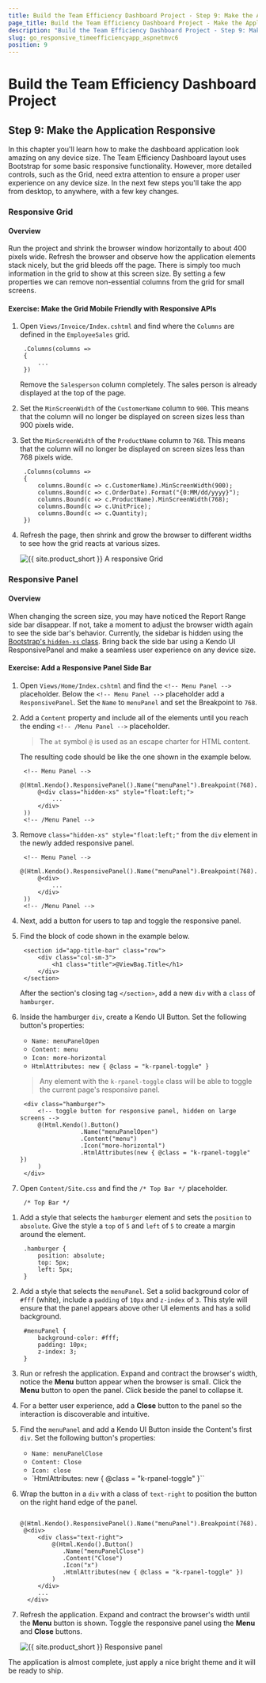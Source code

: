 ```yaml
---
title: Build the Team Efficiency Dashboard Project - Step 9: Make the Application Responsive
page_title: Build the Team Efficiency Dashboard Project - Make the Application Responsive
description: "Build the Team Efficiency Dashboard Project - Step 9: Make the Application Responsive."
slug: go_responsive_timeefficiencyapp_aspnetmvc6
position: 9
---
```


# Build the Team Efficiency Dashboard Project

## Step 9: Make the Application Responsive

In this chapter you'll learn how to make the dashboard application look amazing on any device size. The Team Efficiency Dashboard layout uses Bootstrap for some basic responsive functionality. However, more detailed controls, such as the Grid, need extra attention to ensure a proper user experience on any device size. In the next few steps you'll take the app from desktop, to anywhere, with a few key changes.

### Responsive Grid

#### Overview

Run the project and shrink the browser window horizontally to about 400 pixels wide. Refresh the browser and observe how the application elements stack nicely, but the grid bleeds off the page. There is simply too much information in the grid to show at this screen size. By setting a few properties we can remove non-essential columns from the grid for small screens.

#### Exercise: Make the Grid Mobile Friendly with Responsive APIs

1. Open `Views/Invoice/Index.cshtml` and find where the `Columns` are defined in the `EmployeeSales` grid.

    	.Columns(columns =>
        {
            ...
        })

    Remove the `Salesperson` column completely. The sales person is already displayed at the top of the page.

1. Set the `MinScreenWidth` of the `CustomerName` column to `900`. This means that the column will no longer be displayed on screen sizes less than 900 pixels wide.
1. Set the `MinScreenWidth` of the `ProductName` column to `768`. This means that the column will no longer be displayed on screen sizes less than 768 pixels wide.

    	.Columns(columns =>
        {
            columns.Bound(c => c.CustomerName).MinScreenWidth(900);
            columns.Bound(c => c.OrderDate).Format("{0:MM/dd/yyyy}");
            columns.Bound(c => c.ProductName).MinScreenWidth(768);
            columns.Bound(c => c.UnitPrice);
            columns.Bound(c => c.Quantity);
        })

1. Refresh the page, then shrink and grow the browser to different widths to see how the grid reacts at various sizes.

    ![{{ site.product_short }} A responsive Grid](images/chapter9/responsive-grid.jpg)

### Responsive Panel

#### Overview

When changing the screen size, you may have noticed the Report Range side bar disappear. If not, take a moment to adjust the browser width again to see the side bar's behavior. Currently, the sidebar is hidden using the [Bootstrap's `hidden-xs` class](https://getbootstrap.com/docs/3.4/css/). Bring back the side bar using a Kendo UI ResponsivePanel and make a seamless user experience on any device size.

#### Exercise: Add a Responsive Panel Side Bar

1. Open `Views/Home/Index.cshtml` and find the `<!-- Menu Panel -->` placeholder. Below the `<!-- Menu Panel -->` placeholder add a `ResponsivePanel`. Set the `Name` to `menuPanel` and set the Breakpoint to `768`.

1. Add a `Content` property and include all of the elements until you reach the ending `<!-- /Menu Panel -->` placeholder.

    > The `at` symbol `@` is used as an escape charter for HTML content.

    The resulting code should be like the one shown in the example below.

    	<!-- Menu Panel -->
    	    @(Html.Kendo().ResponsivePanel().Name("menuPanel").Breakpoint(768).Content(
    	    @<div class="hidden-xs" style="float:left;">
                ...
            </div>
        ))
        <!-- /Menu Panel -->

1. Remove `class="hidden-xs" style="float:left;"` from the `div` element in the newly added responsive panel.

    	<!-- Menu Panel -->
    	    @(Html.Kendo().ResponsivePanel().Name("menuPanel").Breakpoint(768).Content(
    	    @<div>
                ...
            </div>
        ))
        <!-- /Menu Panel -->

1. Next, add a button for users to tap and toggle the responsive panel.
1. Find the block of code shown in the example below.

    	<section id="app-title-bar" class="row">
    	    <div class="col-sm-3">
    	        <h1 class="title">@ViewBag.Title</h1>
    	    </div>
    	</section>

    After the section's closing tag `</section>`, add a new `div` with a `class` of `hamburger`.

1. Inside the hamburger `div`, create a Kendo UI Button. Set the following button's properties:

    - `Name: menuPanelOpen`
    - `Content: menu`
    - `Icon: more-horizontal`
    - `HtmlAttributes: new { @class = "k-rpanel-toggle" }`

    > Any element with the `k-rpanel-toggle` class will be able to toggle the current page's responsive panel.

    	<div class="hamburger">
    	    <!-- toggle button for responsive panel, hidden on large screens -->
    	    @(Html.Kendo().Button()
    	                .Name("menuPanelOpen")
    	                .Content("menu")
    	                .Icon("more-horizontal")
    	                .HtmlAttributes(new { @class = "k-rpanel-toggle" })
    	    )
    	</div>

1. Open `Content/Site.css` and find the `/* Top Bar */` placeholder.

    	/* Top Bar */

<!--*-->
1. Add a style that selects the `hamburger` element and sets the `position` to `absolute`. Give the style a `top` of `5` and `left` of `5` to create a margin around the element.

    	.hamburger {
    	    position: absolute;
    	    top: 5px;
    	    left: 5px;
    	}

1. Add a style that selects the `menuPanel`. Set a solid background color of `#fff` (white), include a `padding` of `10px` and `z-index` of `3`. This style will ensure that the panel appears above other UI elements and has a solid background.

    	#menuPanel {
    	    background-color: #fff;
    	    padding: 10px;
    	    z-index: 3;
    	}

1. Run or refresh the application. Expand and contract the browser's width, notice the **Menu** button appear when the browser is small. Click the **Menu** button to open the panel. Click beside the panel to collapse it.
1. For a better user experience, add a **Close** button to the panel so the interaction is discoverable and intuitive.
1. Find the `menuPanel` and add a Kendo UI Button inside the Content's first `div`. Set the following button's properties:

    - `Name: menuPanelClose`
    - `Content: Close`
    - `Icon: close`
    - `HtmlAttributes: new { @class = "k-rpanel-toggle" }``

1. Wrap the button in a `div` with a class of `text-right` to position the button on the right hand edge of the panel.

    	@(Html.Kendo().ResponsivePanel().Name("menuPanel").Breakpoint(768).Content(
        @<div>
            <div class="text-right">
                @(Html.Kendo().Button()
                   .Name("menuPanelClose")
                   .Content("Close")
                   .Icon("x")
                   .HtmlAttributes(new { @class = "k-rpanel-toggle" })
                )
            </div>
            ...
         </div>

1. Refresh the application. Expand and contract the browser's width until the **Menu** button is shown. Toggle the responsive panel using the **Menu** and **Close** buttons.

    ![{{ site.product_short }} Responsive panel](images/chapter9/responsive-panel.jpg)

The application is almost complete, just apply a nice bright theme and it will be ready to ship.